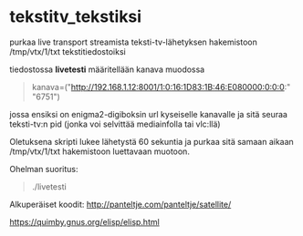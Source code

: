 # tekstitv_tekstiksi


purkaa live transport streamista teksti-tv-lähetyksen hakemistoon /tmp/vtx/1/txt tekstitiedostoiksi

tiedostossa **livetesti** määritellään
kanava muodossa
> kanava=("http://192.168.1.12:8001/1:0:16:1D83:1B:46:E080000:0:0:0:" "6751") 

jossa ensiksi on enigma2-digiboksin url kyseiselle kanavalle ja sitä seuraa teksti-tv:n pid (jonka voi selvittää mediainfolla tai vlc:llä)

Oletuksena skripti lukee lähetystä 60 sekuntia ja purkaa sitä samaan aikaan /tmp/vtx/1/txt hakemistoon luettavaan muotoon.

Ohelman suoritus:
> ./livetesti
 
 

Alkuperäiset koodit:
http://panteltje.com/panteltje/satellite/

https://quimby.gnus.org/elisp/elisp.html
